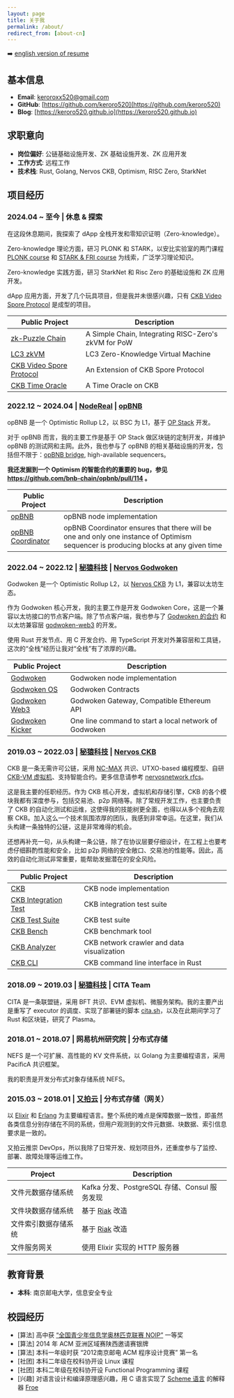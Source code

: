 ```yaml
---
layout: page
title: 关于我
permalink: /about/
redirect_from: [about-cn]
---
```


➡️  [english version of resume](https://keroro520.github.io/about-en/)

## 基本信息

- **Email**: [keroroxx520@gmail.com](mailto:keroroxx520@gmail.com)
- **GitHub**: [https://github.com/keroro520](https://github.com/keroro520)
- **Blog**: [https://keroro520.github.io](https://keroro520.github.io)

## 求职意向

- **岗位偏好**: 公链基础设施开发、ZK 基础设施开发、ZK 应用开发
- **工作方式**: 远程工作
- **技术栈**: Rust, Golang, Nervos CKB, Optimism, RISC Zero, StarkNet

## 项目经历

### 2024.04 ~ 至今 | 休息 & 探索

在这段休息期间，我探索了 dApp 全栈开发和零知识证明（Zero-knowledge）。

Zero-knowledge 理论方面，研习 PLONK 和 STARK，以安比实验室的两门课程 [PLONK course](https://github.com/Antalpha-Labs/zkp-academy/tree/main/Plonk) 和 [STARK & FRI course](https://github.com/Antalpha-Labs/zkp-academy/tree/main/FRI%26Stark) 为线索，广泛学习理论知识。

Zero-knowledge 实践方面，研习 StarkNet 和 Risc Zero 的基础设施和 ZK 应用开发。

dApp 应用方面，开发了几个玩具项目，但是我并未很感兴趣，只有 [CKB Video Spore Protocol](https://github.com/video-spore-protocol/video-spore-protocol/blob/main/docs/design.md) 是成型的项目。

| Public Project | Description |
| --- | --- |
| [zk-Puzzle Chain](https://github.com/keroro520/zk-puzzle-chain) | A Simple Chain, Integrating RISC-Zero's zkVM for PoW |
| [LC3 zkVM](https://github.com/keroro520/lc3-zkvm) | LC3 Zero-Knowledge Virtual Machine |
| [CKB Video Spore Protocol](https://github.com/video-spore-protocol/video-spore-protocol/blob/main/docs/design.md) | An Extension of CKB Spore Protocol |
| [CKB Time Oracle](https://github.com/keroro520/ckb-time-oracle-contract/blob/main/docs/rfc.md) | A Time Oracle on CKB |

### 2022.12 ~ 2024.04 | [NodeReal](https://nodereal.io/) | [opBNB](https://github.com/bnb-chain/opbnb)

opBNB 是一个 Optimistic Rollup L2，以 BSC 为 L1，基于 [OP Stack](https://github.com/ethereum-optimism/optimism) 开发。

对于 opBNB 而言，我的主要工作是基于 OP Stack 做区块链的定制开发，并维护 opBNB 的测试网和主网。此外，我也参与了 opBNB 的相关基础设施的开发，包括但不限于：[opBNB bridge](https://opbnb-bridge.bnbchain.org/), high-available sequencers。

**我还发掘到一个 Optimism 的智能合约的重要的 bug，参见 <https://github.com/bnb-chain/opbnb/pull/114> 。**

| Public Project | Description |
| --- | --- |
| [opBNB](https://github.com/bnb-chain/opbnb) | opBNB node implementation |
| [opBNB Coordinator](https://github.com/keroro520/op-coordinator) | opBNB Coordinator ensures that there will be one and only one instance of Optimism sequencer is producing blocks at any given time |

### 2022.04 ~ 2022.12 | [秘猿科技](https://cryptape.com) | [Nervos Godwoken](https://github.com/godwokenrises/godwoken)

Godwoken 是一个 Optimistic Rollup L2，以 [Nervos CKB](https://github.com/nervosnetwork/ckb) 为 L1，兼容以太坊生态。

作为 Godwoken 核心开发，我的主要工作是开发 Godwoken Core，这是一个兼容以太坊接口的节点客户端。除了节点客户端，我也参与了 [Godwoken 的合约](https://github.com/godwokenrises/godwoken/tree/develop/gwos) 和以太坊兼容层 [godwoken-web3](https://github.com/godwokenrises/godwoken/tree/develop/web3) 的开发。

使用 Rust 开发节点、用 C 开发合约、用 TypeScript 开发对外兼容层和工具链，这次的“全栈”经历让我对“全栈”有了浓厚的兴趣。

| Public Project | Description |
| --- | --- |
| [Godwoken](https://github.com/godwokenrises/godwoken) | Godwoken node implementation |
| [Godwoken OS](https://github.com/godwokenrises/godwoken/tree/develop/gwos) | Godwoken Contracts |
| [Godwoken Web3](https://github.com/godwokenrises/godwoken/tree/develop/web3) | Godwoken Gateway, Compatible Ethereum API |
| [Godwoken Kicker](https://github.com/godwokenrises/godwoken-kicker) | One line command to start a local network of Godwoken |

### 2019.03 ~ 2022.03 | [秘猿科技](https://cryptape.com) | [Nervos CKB](https://github.com/nervosnetwork/ckb)

CKB 是一条无需许可公链，采用 [NC-MAX](https://www.esat.kuleuven.be/cosic/publications/article-3290.pdf) 共识、UTXO-based 编程模型、自研 [CKB-VM 虚拟机](https://github.com/nervosnetwork/ckb-vm)、支持智能合约。更多信息请参考 [nervosnetwork rfcs](https://github.com/nervosnetwork/rfcs)。

这是我主要的任职经历。作为 CKB 核心开发，虚拟机和存储引擎，CKB 的各个模块我都有深度参与，包括交易池、p2p 网络等。除了常规开发工作，也主要负责了 CKB 的自动化测试和运维，这使得我的技能树更全面，也得以从多个视角去观察 CKB。加入这么一个技术氛围浓厚的团队，我感到非常幸运。在这里，我们从头构建一条独特的公链，这是非常难得的机会。

还想再补充一句，从头构建一条公链，除了在协议层要仔细设计，在工程上也要考虑仔细斟酌性能和安全，比如 p2p 网络的安全敞口、交易池的性能等。因此，高效的自动化测试非常重要，能帮助发掘潜在的安全风险。

| Public Project                                                                         | Description                                |
| -------------------------------------------------------------------------------------- | ------------------------------------------ |
| [CKB](https://github.com/nervosnetwork/ckb)                                            | CKB node implementation                    |
| [CKB Integration Test](https://github.com/nervosnetwork/ckb-integration-test)          | CKB integration test suite                 |
| [CKB Test Suite](https://github.com/nervosnetwork/ckb/tree/develop/test)               | CKB test suite                             |
| [CKB Bench](https://github.com/nervosnetwork/ckb-integration-test/tree/main/ckb-bench) | CKB benchmark tool                         |
| [CKB Analyzer](https://github.com/cryptape/ckb-analyzer/)                              | CKB network crawler and data visualization |
| [CKB CLI](https://github.com/nervosnetwork/ckb-cli)                                    | CKB command line interface in Rust         |

### 2018.09 ~ 2019.03 | [秘猿科技](https://cryptape.com) | CITA Team

CITA 是一条联盟链，采用 BFT 共识、EVM 虚拟机、微服务架构。我的主要产出是重写了 executor 的调度、实现了部署链的脚本 [cita.sh](https://github.com/citahub/cita/blob/develop/scripts/cita.sh)，以及在此期间学习了 Rust 和区块链，研究了 Plasma。

### 2018.01 ~ 2018.07 | 网易杭州研究院 | 分布式存储

NEFS 是一个可扩展、高性能的 KV 文件系统，以 Golang 为主要编程语言，采用 PacificA 共识框架。

我的职责是开发分布式对象存储系统 NEFS。

### 2015.03 ~ 2018.01 | [又拍云](https://www.upyun.com/) | 分布式存储（网关）

以 [Elixir](https://elixir-lang.org/) 和 [Erlang](https://www.erlang.org/) 为主要编程语言。整个系统的难点是保障数据一致性，即虽然各类信息分别存储在不同的系统，但用户观测到的文件元数据、块数据、索引信息要求是一致的。

又拍云推崇 DevOps，所以我除了日常开发、规划项目外，还重度参与了监控、部署、故障处理等运维工作。

| Project | Description |
| --- | --- |
| 文件元数据存储系统 | Kafka 分发、PostgreSQL 存储、Consul 服务发现 |
| 文件块数据存储系统 | 基于 [Riak](https://github.com/basho/riak) 改造 |
| 文件索引数据存储系统 | 基于 [Riak](https://github.com/basho/riak) 改造 |
| 文件服务网关 | 使用 Elixir 实现的 HTTP 服务器 |

## 教育背景

- **本科**: 南京邮电大学，信息安全专业

## 校园经历
- [算法] 高中获 [“全国青少年信息学奥林匹克联赛 NOIP”](https://zh.m.wikipedia.org/zh-hans/%E5%85%A8%E5%9B%BD%E9%9D%92%E5%B0%91%E5%B9%B4%E4%BF%A1%E6%81%AF%E5%AD%A6%E5%A5%A5%E6%9E%97%E5%8C%B9%E5%85%8B%E8%81%94%E8%B5%9B) 一等奖
- [算法] 2014 年 ACM 亚洲区域赛陕西邀请赛银牌
- [算法] 本科一年级时获 “2012南京邮电 ACM 程序设计竞赛” 第一名
- [社团] 本科二年级在校科协开设 Linux 课程
- [社团] 本科二年级在校科协开设 Functional Programming 课程
- [兴趣] 对语言设计和编译原理感兴趣，用 C 语言实现了 [Scheme 语言](https://en.wikipedia.org/wiki/Scheme_(programming_language)) 的解释器 [Froe](https://github.com/keroro520/Compiler_NirLauncher)
